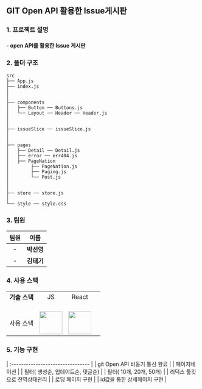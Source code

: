 ## GIT Open API 활용한 Issue게시판

### 1. 프로젝트 설명

#### - open API를 활용한 Issue 게시판

### 2. 폴더 구조

```
src
├── App.js
├── index.js
│
│
├── components
│   ├── Button ── Buttons.js
│   └── Layout ── Header ── Header.js
│
│
├── issueSlice ── issueSlice.js
│
│
├── pages
│   ├── Detail ── Detail.js
│   ├── error ── err404.js
│   ├── PageNation
│        ├── PageNation.js
│        ├── Paging.js
│        └── Post.js
│
│
├── store ── store.js
│
└── style ── style.css
```

### 3. 팀원

| 팀원 |    이름    |
| :--: | :--------: |
|  -   | **박선영** |
|  -   | **김태기** |

### 4. 사용 스택

|                  |                                                                                                                                        |                                                                                                                                       |     |
| :--------------: | :------------------------------------------------------------------------------------------------------------------------------------: | :-----------------------------------------------------------------------------------------------------------------------------------: | :-: |
|  **기술 스택**   |                                                                   JS                                                                   |                                                                 React                                                                 |
| <br /> 사용 스택 | <br /><img  width="60" src="https://user-images.githubusercontent.com/112946860/225957694-7e3b3669-9216-4271-a7c8-555c8976368b.png" /> | <br /><img width="60" src="https://user-images.githubusercontent.com/112946860/225957071-10a74540-d7b5-457c-821e-91547e62a429.png" /> |

### 5. 기능 구현

| :-------------------------------- |
| git Open API 비동기 통신 완료 |
| 페이지네이션 |
| 필터( 생성순, 업데이트순, 댓글순) |
| 필터( 10개, 20개, 50개) |
| 리덕스 툴킷으로 전역상태관리 |
| 로딩 페이지 구현 |
| id값을 통한 상세페이지 구현 |
